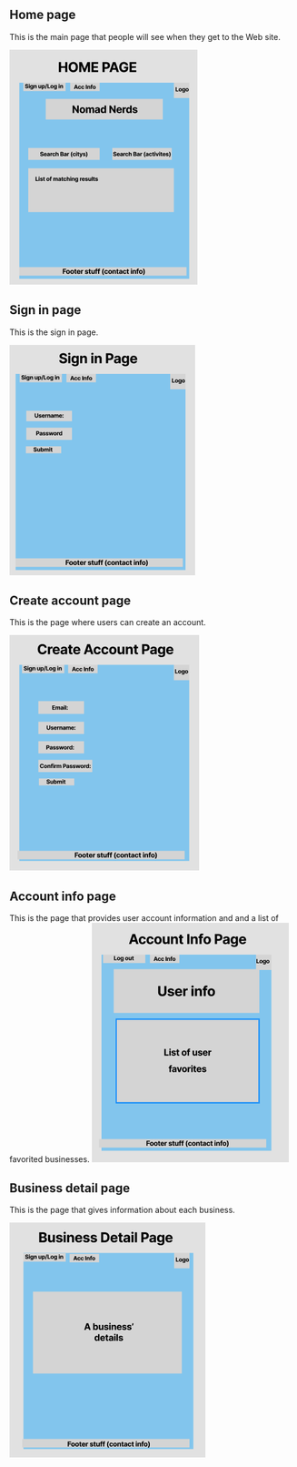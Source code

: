 ## Home page

This is the main page that people will see when they get to 
the Web site.

![home page](wireframes/homepage.png)


## Sign in page

This is the sign in page.

![sign in page](wireframes/signin.png)


## Create account page

This is the page where users can create an account.

![create account page](wireframes/createaccount.png)


## Account info page

This is the page that provides user account information and 
and a list of favorited businesses.
![account info page](wireframes/accountinfo.png)


## Business detail page

This is the page that gives information about each business.

![business detail page](wireframes/businessdetail.png)